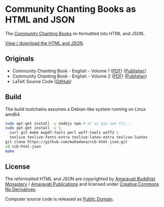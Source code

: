 # Community Chanting Books as HTML and JSON

The [Community Chanting Books] re-formatted into HTML and JSON.

[View / download the HTML and JSON](https://mahadana.github.io/ccb/).

## Originals

- Community Chanting Book - English - Volume 1 ([PDF](https://raw.githubusercontent.com/profound-labs/community-chanting-book/master/pdf/Chanting-Book-EN-Vol-1-Web-2015-09-16.pdf)) ([Publisher](https://www.amaravati.org/dhamma-books/chanting-book/))
- Community Chanting Book - English - Volume 2 ([PDF](https://raw.githubusercontent.com/profound-labs/community-chanting-book/master/pdf/Chanting-Book-EN-Vol-2-Web-2015-10-08.pdf)) ([Publisher](https://www.amaravati.org/dhamma-books/chanting-book-volume-two/))
- LaTeX Source Code ([GitHub](https://github.com/profound-labs/community-chanting-book))

## Build

The build toolchains assumes a Debian-like system running on Linux amd64.

```sh
sudo apt-get install -y nodejs npm # or as you see fit...
sudo apt-get install -y \
  curl git make mupdf-tools perl woff-tools woff2 \
  texlive texlive-fonts-extra texlive-latex-extra texlive-luatex
git clone https://github.com/mahadana/ccb-html-json.git
cd ccb-html-json
make
```

## License

The reformatted HTML and JSON are copyrighted by [Amaravati Buddhist Monastery]
/ [Amaravati Publications] and licensed under [Creative Commons No Derivatives].

Computer source code is released as [Public Domain].

[amaravati buddhist monastery]: https://www.amaravati.org/
[amaravati publications]: https://www.amaravati.org/support/amaravati-publications/
[community chanting books]: https://github.com/profound-labs/community-chanting-book
[creative commons no derivatives]: https://creativecommons.org/licenses/by-nc-nd/3.0/
[public domain]: https://creativecommons.org/publicdomain/zero/1.0/
